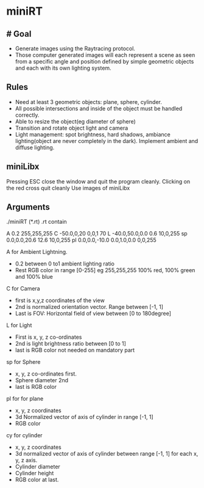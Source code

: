 # miniRT
## # Goal

- Generate images using the Raytracing protocol.
- Those computer generated images will each represent a scene as seen from a specific angle and position defined by simple geometric objects and each with its own lighting system.

## Rules

- Need at least 3 geometric objects: plane, sphere, cylinder.
- All possible intersections and inside of the object must be handled correctly.
- Able to resize the object(eg diameter of sphere)
- Transition and rotate object light and camera
- Light management: spot brightness, hard shadows, ambiance lighting(object are never completely in the dark). Implement ambient and diffuse lighting.

## miniLibx
Pressing ESC close the window and quit the program cleanly.
Clicking on the red cross quit cleanly
Use images of miniLibx

## Arguments
./miniRT  (*.rt)
.rt contain

A 0.2 255,255,255
C -50.0,0,20 0,0,1 70
L -40.0,50.0,0.0 0.6 10,0,255
sp 0.0,0.0,20.6 12.6 10,0,255
pl 0.0,0.0,-10.0 0.0,1.0,0.0 0,0,255

A for Ambient Lightning.

- 0.2 between 0 to1 ambient lighting ratio
- Rest RGB color in range [0-255] eg 255,255,255 100% red, 100% green and 100% blue

C for Camera

- first is x,y,z coordinates of the view
- 2nd is normalized orientation vector. Range between [-1, 1]
- Last is FOV: Horizontal field of view between [0 to 180degree]

L for Light

- First is x, y, z co-ordinates
- 2nd is light brightness ratio between [0 to 1]
- last is RGB color not needed on mandatory part

sp for Sphere

- x, y, z co-ordinates first.
- Sphere diameter 2nd
- last is RGB color

pl for for plane

- x, y, z coordinates
- 3d Normalized vector of axis of cylinder in range [-1, 1]
- RGB color

cy for cylinder

- x, y, z coordinates
- 3d normalized vector of axis of cylinder between range [-1, 1] for each x, y, z axis.
- Cylinder diameter
- Cylinder height
- RGB color at last.
